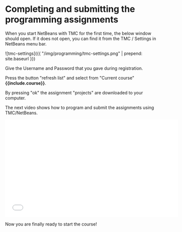 # Completing and submitting the programming assignments

When you start NetBeans with TMC for the first time, the below window should open. If it does not open, you can find it from the TMC / Settings in NetBeans menu bar.

![tmc-settings]({{ "/img/programming/tmc-settings.png" | prepend: site.baseurl }})

Give the Username and Password that you gave during registration.

Press the button "refresh list" and select from "Current course" **{{include.course}}**.

By pressing "ok" the assignment "projects" are downloaded to your computer.

The next video shows how to program and submit the assignments using TMC/NetBeans.

<iframe width="560" height="315" src="//www.youtube.com/embed/ZFsg0Uh0UVE" frameborder="0" allowfullscreen></iframe>

Now you are finally ready to start the course!